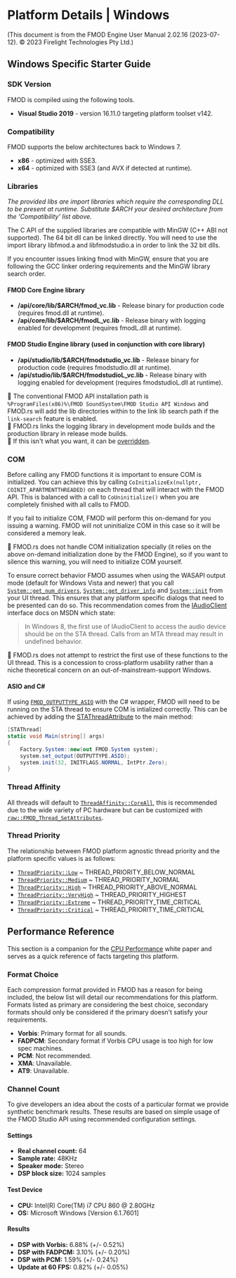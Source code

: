 # Platform Details | Windows

(This document is from the FMOD Engine User Manual 2.02.16 (2023-07-12). © 2023 Firelight Technologies Pty Ltd.)
<!-- This markdown is generated by docgen. Do not edit by hand. -->

  ## Windows Specific Starter Guide

 ### SDK Version

 FMOD is compiled using the following tools.

  - **Visual Studio 2019** - version 16.11.0 targeting platform toolset v142.
 
 ### Compatibility

 FMOD supports the below architectures back to Windows 7.

  - **x86** - optimized with SSE3.
 - **x64** - optimized with SSE3 (and AVX if detected at runtime).
 
 ### Libraries

 *The provided libs are import libraries which require the corresponding DLL to be present at runtime. Substitute $ARCH your desired architecture from the 'Compatibility' list above.*

 The C API of the supplied libraries are compatible with MinGW (C++ ABI not supported). The 64 bit dll can be linked directly. You will need to use the import library libfmod.a and libfmodstudio.a in order to link the 32 bit dlls.

 If you encounter issues linking fmod with MinGW, ensure that you are following the GCC linker ordering requirements and the MinGW library search order.

 #### FMOD Core Engine library

  - **/api/core/lib/$ARCH/fmod_vc.lib** - Release binary for production code (requires fmod.dll at runtime).
 - **/api/core/lib/$ARCH/fmodL_vc.lib** - Release binary with logging enabled for development (requires fmodL.dll at runtime).
 
 #### FMOD Studio Engine library (used in conjunction with core library)

  - **/api/studio/lib/$ARCH/fmodstudio_vc.lib** - Release binary for production code (requires fmodstudio.dll at runtime).
 - **/api/studio/lib/$ARCH/fmodstudioL_vc.lib** - Release binary with logging enabled for development (requires fmodstudioL.dll at runtime).
 
 
<div class="item-info"><div class="stab" style="white-space:normal;font-size:inherit">
<span class="emoji">🦀</span><span>
The conventional FMOD API installation path is
<code>%ProgramFiles(x86)%\FMOD&nbsp;SoundSystem\FMOD&nbsp;Studio&nbsp;API&nbsp;Windows</code>
and FMOD.rs will add the lib directories within to the link lib search path if
the <code>link-search</code> feature is enabled.
</span></div></div>

<div class="item-info"><div class="stab" style="white-space:normal;font-size:inherit">
<span class="emoji">🦀</span><span>
FMOD.rs links the logging library in development mode builds and the production
library in release mode builds.
</span></div></div>

<div class="item-info"><div class="stab" style="white-space:normal;font-size:inherit">
<span class="emoji">🦀</span><span>
If this isn't what you want, it can be <a href="https://doc.rust-lang.org/cargo/reference/build-scripts.html#overriding-build-scripts">overridden</a>.
</span></div></div>

### COM

 Before calling any FMOD functions it is important to ensure COM is initialized. You can achieve this by calling `CoInitializeEx(nullptr, COINIT_APARTMENTTHREADED)` on each thread that will interact with the FMOD API. This is balanced with a call to `CoUninitialize()` when you are completely finished with all calls to FMOD.

 If you fail to initialize COM, FMOD will perform this on-demand for you issuing a warning. FMOD will not uninitialize COM in this case so it will be considered a memory leak.

 
<div class="item-info"><div class="stab" style="white-space:normal;font-size:inherit">
<span class="emoji">🦀</span><span>
FMOD.rs does not handle COM initialization specially (it relies on the above
on-demand initialization done by the FMOD Engine), so if you want to silence
this warning, you will need to initialize COM yourself.
</span></div></div>

To ensure correct behavior FMOD assumes when using the WASAPI output mode (default for Windows Vista and newer) that you call [`System::get_num_drivers`](System::get_num_drivers), [`System::get_driver_info`](System::get_driver_info) and [`System::init`](System::init) from your UI thread. This ensures that any platform specific dialogs that need to be presented can do so. This recommendation comes from the [IAudioClient](<https://msdn.microsoft.com/en-us/library/windows/desktop/dd370865.aspx>) interface docs on MSDN which state:

  > In Windows 8, the first use of IAudioClient to access the audio device should be on the STA thread. Calls from an MTA thread may result in undefined behavior.
> 
 
 
<div class="item-info"><div class="stab" style="white-space:normal;font-size:inherit">
<span class="emoji">🦀</span><span>
FMOD.rs does not attempt to restrict the first use of these functions to the UI
thread. This is a concession to cross-platform usability rather than a niche
theoretical concern on an out-of-mainstream-support Windows.
</span></div></div>

#### ASIO and C#

 If using [`FMOD_OUTPUTTYPE_ASIO`](FMOD_OUTPUTTYPE_ASIO) with the C# wrapper, FMOD will need to be running on the STA thread to ensure COM is intialized correctly. This can be achieved by adding the [STAThreadAttribute](<https://docs.microsoft.com/en-us/dotnet/api/system.stathreadattribute?view=net-6.0>) to the main method:

``````````csharp
[STAThread]
static void Main(string[] args)
{
    Factory.System::new(out FMOD.System system);
    system.set_output(OUTPUTTYPE.ASIO);
    system.init(32, INITFLAGS.NORMAL, IntPtr.Zero);
}
``````````

 ### Thread Affinity

 All threads will default to [`ThreadAffinity::CoreAll`](ThreadAffinity::CoreAll), this is recommended due to the wide variety of PC hardware but can be customized with [`raw::FMOD_Thread_SetAttributes`](raw::FMOD_Thread_SetAttributes).

 ### Thread Priority

 The relationship between FMOD platform agnostic thread priority and the platform specific values is as follows:

  - [`ThreadPriority::Low`](ThreadPriority::Low) ~ THREAD_PRIORITY_BELOW_NORMAL
 - [`ThreadPriority::Medium`](ThreadPriority::Medium) ~ THREAD_PRIORITY_NORMAL
 - [`ThreadPriority::High`](ThreadPriority::High) ~ THREAD_PRIORITY_ABOVE_NORMAL
 - [`ThreadPriority::VeryHigh`](ThreadPriority::VeryHigh) ~ THREAD_PRIORITY_HIGHEST
 - [`ThreadPriority::Extreme`](ThreadPriority::Extreme) ~ THREAD_PRIORITY_TIME_CRITICAL
 - [`ThreadPriority::Critical`](ThreadPriority::Critical) ~ THREAD_PRIORITY_TIME_CRITICAL
 
 ## Performance Reference

 This section is a companion for the [CPU Performance](<https://fmod.com/docs/2.02/api/white-papers-cpu-performance.html>) white paper and serves as a quick reference of facts targeting this platform.

 ### Format Choice

 Each compression format provided in FMOD has a reason for being included, the below list will detail our recommendations for this platform. Formats listed as primary are considering the best choice, secondary formats should only be considered if the primary doesn't satisfy your requirements.

  - **Vorbis**: Primary format for all sounds.
 - **FADPCM**: Secondary format if Vorbis CPU usage is too high for low spec machines.
 - **PCM**: Not recommended.
 - **XMA**: Unavailable.
 - **AT9**: Unavailable.
 
 ### Channel Count

 To give developers an idea about the costs of a particular format we provide synthetic benchmark results. These results are based on simple usage of the FMOD Studio API using recommended configuration settings.

 #### Settings

  - **Real channel count:** 64
 - **Sample rate:** 48KHz
 - **Speaker mode:** Stereo
 - **DSP block size:** 1024 samples
 
 #### Test Device

  - **CPU:** Intel(R) Core(TM) i7 CPU 860 @ 2.80GHz
 - **OS:** Microsoft Windows [Version 6.1.7601]
 
 #### Results

  - **DSP with Vorbis:** 6.88% (+/- 0.52%)
 - **DSP with FADPCM:** 3.10% (+/- 0.20%)
 - **DSP with PCM:** 1.59% (+/- 0.24%)
 - **Update at 60 FPS:** 0.82% (+/- 0.05%)
 

